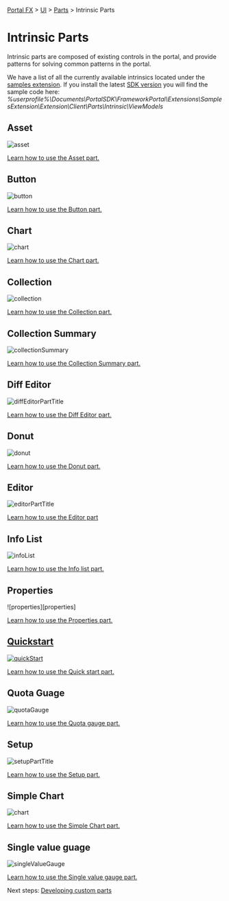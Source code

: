 
[Portal FX](/documentation/sections/portalfx) > [UI](/documentation/sections/portalfx#ui) > [Parts](portalfx-parts-index.md) > Intrinsic Parts

# Intrinsic Parts

Intrinsic parts are composed of existing controls in the portal, and provide patterns for solving common patterns in the portal.

We have a list of all the currently available intrinsics located under the [samples extension](https://aka.ms/portalfx/samples/#blade/SamplesExtension/IntrinsicPartsIndexBlade).
If you install the latest [SDK version](/en-us/downloads) you will find the sample code here:
	_%userprofile%\Documents\PortalSDK\FrameworkPortal\Extensions\SamplesExtension\Extension\Client\Parts\Intrinsic\ViewModels_

## Asset

![asset][asset]

<a href="https://aka.ms/portalfx/samples/#blade/SamplesExtension/AssetPartIntrinsicInstructions">
Learn how to use the Asset part.
</a>

## Button 

![button][button]

<a href="https://aka.ms/portalfx/samples/#blade/SamplesExtension/ButtonPartIntrinsicInstructions">
Learn how to use the Button part.
</a>

## Chart 

![chart][chart]

<a href="https://aka.ms/portalfx/samples/#blade/SamplesExtension/ChartPartIntrinsicInstructions">
Learn how to use the Chart part.
</a>

## Collection 

![collection][grid]

<a href="https://aka.ms/portalfx/samples/#blade/SamplesExtension/CollectionIndexPartBlade">
Learn how to use the Collection part.
</a>

## Collection Summary 

![collectionSummary][collectionsummary]

<a href="https://aka.ms/portalfx/samples/#blade/SamplesExtension/CollectionSummaryPartIntrinsicInstructions">
Learn how to use the Collection Summary part.
</a>

## Diff Editor 

![diffEditorPartTitle][diff]

<a href="https://aka.ms/portalfx/samples/#blade/SamplesExtension/DiffEditorPartIntrinsicInstructions">
Learn how to use the Diff Editor part.
</a>

## Donut 

![donut][donut]

<a href="https://aka.ms/portalfx/samples/#blade/SamplesExtension/DonutPartIntrinsicInstructions">
Learn how to use the Donut part.
</a>

## Editor 

![editorPartTitle][editor]

<a href="https://aka.ms/portalfx/samples/#blade/SamplesExtension/EditorPartIntrinsicInstructions">
Learn how to use the Editor part
</a>

## Info List 

![infoList][infolist]

<a href="https://aka.ms/portalfx/samples/#blade/SamplesExtension/InfoListPartIntrinsicInstructions">
Learn how to use the Info list part.
</a>

## Properties 

![properties][properties]

<a href="https://aka.ms/portalfx/samples/#blade/SamplesExtension/PropertiesPartIntrinsicInstructions">
Learn how to use the Properties part.

## Quickstart 

![quickStart][quickstart]

<a href="https://aka.ms/portalfx/samples/#blade/SamplesExtension/QuickstartPartIntrinsicInstructions">
Learn how to use the Quick start part.
</a>

## Quota Guage 

![quotaGauge][gauge]

<a href="https://aka.ms/portalfx/samples/#blade/SamplesExtension/QuotaGaugeIntrinsicInstructions">
Learn how to use the Quota gauge part.
</a>

## Setup 

![setupPartTitle][setup]

<a href="https://aka.ms/portalfx/samples/#blade/SamplesExtension/SetupPartBlade">
Learn how to use the Setup part.
</a>

## Simple Chart 

![chart][chart]

<a href="https://aka.ms/portalfx/samples/#blade/SamplesExtension/SimpleChartPartIntrinsicInstructions/selectedItem/SimpleChartPartIntrinsicInstructions">
Learn how to use the Simple Chart part.
</a>

## Single value guage

![singleValueGauge][gauge]

<a href="https://aka.ms/portalfx/samples/#blade/SamplesExtension/SingleValueGaugeIntrinsicInstructions">
Learn how to use the Single value gauge part.
</a>

Next steps: [Developing custom parts](portalfx-parts-custom.md)

[asset]: ../media/portalfx-controls/asset.png
[button]: ../media/portalfx-controls/button.png
[barChart]: ../media/portalfx-controls/barChart.png
[grid]: ../media/portalfx-controls/grid.png
[collectionsummary]: ../media/portalfx-controls/collectionsummary.png
[diff]: ../media/portalfx-controls/diff.png
[donut]: ../media/portalfx-controls/Donut.png
[editor]: ../media/portalfx-controls/editor.png
[infolist]: ../media/portalfx-controls/infolist.png
[settings]: ../media/portalfx-controls/settings.png
[quickstart]: ../media/portalfx-controls/quickstart.png
[gauge]: ../media/portalfx-controls/gauge.png
[setup]: ../media/portalfx-controls/setup.png
[chart]: ../media/portalfx-controls/chart.png
